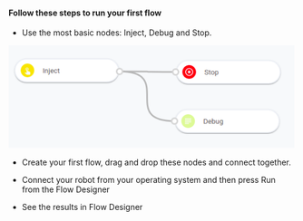 #### Follow these steps to run your first flow


* Use the most basic nodes: Inject, Debug and Stop.

![Inject & Debug](https://raw.githubusercontent.com/robomotionio/robomotion-tutorials/master/images/inject-debug-stop.png)

* Create your first flow, drag and drop these nodes and connect together.

* Connect your robot from your operating system and then press Run from the Flow Designer

* See the results in Flow Designer

